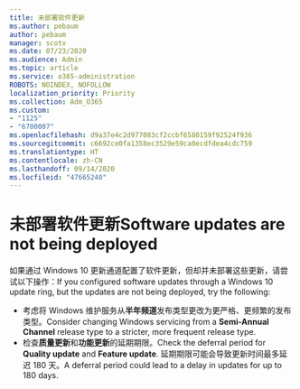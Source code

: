 ```yaml
---
title: 未部署软件更新
ms.author: pebaum
author: pebaum
manager: scotv
ms.date: 07/23/2020
ms.audience: Admin
ms.topic: article
ms.service: o365-administration
ROBOTS: NOINDEX, NOFOLLOW
localization_priority: Priority
ms.collection: Adm_O365
ms.custom:
- "1125"
- "6700007"
ms.openlocfilehash: d9a37e4c2d977083cf2ccbf6580159f92524f936
ms.sourcegitcommit: c6692ce0fa1358ec3529e59ca0ecdfdea4cdc759
ms.translationtype: HT
ms.contentlocale: zh-CN
ms.lasthandoff: 09/14/2020
ms.locfileid: "47665240"
---
```

# <a name="software-updates-are-not-being-deployed"></a><span data-ttu-id="4793a-102">未部署软件更新</span><span class="sxs-lookup"><span data-stu-id="4793a-102">Software updates are not being deployed</span></span>

<span data-ttu-id="4793a-103">如果通过 Windows 10 更新通道配置了软件更新，但却并未部署这些更新，请尝试以下操作：</span><span class="sxs-lookup"><span data-stu-id="4793a-103">If you configured software updates through a Windows 10 update ring, but the updates are not being deployed, try the following:</span></span>  

- <span data-ttu-id="4793a-104">考虑将 Windows 维护服务从**半年频道**发布类型更改为更严格、更频繁的发布类型。</span><span class="sxs-lookup"><span data-stu-id="4793a-104">Consider changing Windows servicing from a  **Semi-Annual Channel**  release type to a stricter, more frequent release type.</span></span>
- <span data-ttu-id="4793a-105">检查**质量更新**和**功能更新**的延期期限。</span><span class="sxs-lookup"><span data-stu-id="4793a-105">Check the deferral period for  **Quality update**  and  **Feature update**.</span></span> <span data-ttu-id="4793a-106">延期期限可能会导致更新时间最多延迟 180 天。</span><span class="sxs-lookup"><span data-stu-id="4793a-106">A deferral period could lead to a delay in updates for up to 180 days.</span></span>